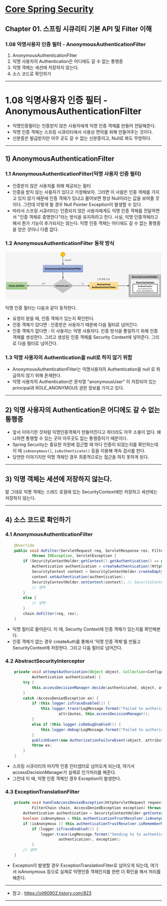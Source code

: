 # <a href = "../README.md" target="_blank">Core Spring Security</a>
## Chapter 01. 스프링 시큐리티 기본 API 및 Filter 이해
### 1.08 익명사용자 인증 필터 - AnonymousAuthenticationFilter
1) AnonymousAuthenticationFilter
2) 익명 사용자의 Authentication은 어디에도 갈 수 없는 통행증
3) 익명 객체는 세션에 저장하지 않는다.
4) 소스 코드로 확인하기
---

# 1.08 익명사용자 인증 필터 - AnonymousAuthenticationFilter

- 익명인증필터는 인증받지 않은 사용자에게 익명 인증 객체를 만들어 전달해준다.
- 익명 인증 객체는 스프링 시큐리티에서 사용상 편의를 위해 만들어주는 것이다.
- 신분증은 발급받지만 아무 곳도 갈 수 없는 신분증이고, Null로 봐도 무방하다.

---

## 1) AnonymousAuthenticationFilter

### 1.1 AnonymousAuthenticationFilter(익명 사용자 인증 필터)
- 인증받지 않은 사용자를 위해 제공되는 필터
- 인증을 받지 않는 사용자가 있다고 가정해보자. 그러면 이 사람은 인증 객체를 가지고 있지 않기 때문에 인증 객체가 있냐고 물어보면
항상 Null이라는 값을 보여줄 것이다. 그런데 이렇게 될 경우 Null Pointer Exception이 발생할 수 있다.
- 따라서 스프링 시큐리티는 인증되지 않은 사용자에게도 익명 인증 객체를 전달하면서 "인증 객체로 증명한다"라는 방식을 유지하려고 한다.
사실, 익명 인증객체라고 해서 뭔가 기능이 추가되지는 않는다. 익명 인증 객체는 어디에도 갈 수 없는 통행증을 얻은 것이나 다름 없다.

### 1.2 AnonymousAuthenticationFilter 동작 방식
![anonymous_authentication_filter](img/anonymous_authentication_filter.jpg)

익명 인증 필터는 다음과 같이 동작한다.

- 요청이 왔을 때, 인증 객체가 있는지 확인한다.   
- 인증 객체가 있다면 :  인증받은 사용자기 때문에 다음 필터로 넘어간다. 
- 인증 객체가 없다면 :  이 사용자는 익명 사용자다. 인증 방식을 통일하기 위해 인증 객체를 생성한다. 
그리고 생성된 인증 객체를 Security Context에 넣어준다. 그리로 다음 필터로 넘어간다.

### 1.3 익명 사용자의 Authentication을 null로 하지 않기 위함
- AnonymousAuthenticationFilter는 익명사용자의 Authentication을 null 로 취급하지 않기 위해 존재한다.
- 익명 사용자의 Authentication은 문자열 "anonymousUser" 이 저장되어 있는 principal과 ROLE_ANONYMOUS 권한 정보를 가지고 있다.

---

## 2) 익명 사용자의 Authentication은 어디에도 갈 수 없는 통행증
- 앞서 이야기한 것처럼 익명인증객체가 만들어진다고 하더라도 아무 소용이 없다. 왜냐하면 통행할 수 있는 곳이 아무곳도 없는 통행증이기 때문이다.
- Spring Security는 중요한 자원에 접근할 때 마다 인증이 되었는지를 확인하는데 이 때 `isAnonymous()`, `isAuthenticate()` 등을 이용해
계속 검사를 한다.
- 당연한 이야기지만 익명 객체인 경우 최종적으로는 접근을 하지 못하게 된다.

---

## 3) 익명 객체는 세션에 저장하지 않는다.
말 그대로 익명 객체는 스레드 로컬에 있는 SecurityContext에만 저장하고 세션에는 저장하지 않는다.

---

## 4) 소스 코드로 확인하기

### 4.1 AnonymousAuthenticationFilter
```java
    @Override
    public void doFilter(ServletRequest req, ServletResponse res, FilterChain chain)
            throws IOException, ServletException {
        if (SecurityContextHolder.getContext().getAuthentication() == null) {
            Authentication authentication = createAuthentication((HttpServletRequest) req); // 익명 Authentication 생성
            SecurityContext context = SecurityContextHolder.createEmptyContext();
            context.setAuthentication(authentication);
            SecurityContextHolder.setContext(context); // SecurityContext에 익명 Authentication을 저장한다.
            // 생략
        }
        else {
            // 생략
        }
        chain.doFilter(req, res);
    }
```
- 익명 필터로 들어온다. 이 때, Security Context에 인증 객체가 있는지를 확인해본다.
- 인증 객체가 없는 경우 createAuth를 통해서 '익명 인증 객체'를 만들고 SecurityContext에 저장한다. 그리고 다음 필터로 넘어간다.


### 4.2 AbstractSecurityInterceptor
```java
	private void attemptAuthorization(Object object, Collection<ConfigAttribute> attributes,
			Authentication authenticated) {
		try {
			this.accessDecisionManager.decide(authenticated, object, attributes);
		}
		catch (AccessDeniedException ex) {
			if (this.logger.isTraceEnabled()) {
				this.logger.trace(LogMessage.format("Failed to authorize %s with attributes %s using %s", object,
						attributes, this.accessDecisionManager));
			}
			else if (this.logger.isDebugEnabled()) {
				this.logger.debug(LogMessage.format("Failed to authorize %s with attributes %s", object, attributes));
			}
			publishEvent(new AuthorizationFailureEvent(object, attributes, authenticated, ex));
			throw ex;
		}
	}

```
- 스프링 시큐리티의 마지막 인증 인터셉터로 넘어오게 되는데, 여기서 accessDecisionManager가 실제로 인가처리를 해준다.
- 그런데 이 때, 익명 인증 객체인 경우 Exception이 발생한다.

### 4.3 ExceptionTranslationFilter
```java
	private void handleAccessDeniedException(HttpServletRequest request, HttpServletResponse response,
			FilterChain chain, AccessDeniedException exception) throws ServletException, IOException {
		Authentication authentication = SecurityContextHolder.getContext().getAuthentication();
		boolean isAnonymous = this.authenticationTrustResolver.isAnonymous(authentication);
		if (isAnonymous || this.authenticationTrustResolver.isRememberMe(authentication)) {
			if (logger.isTraceEnabled()) {
				logger.trace(LogMessage.format("Sending %s to authentication entry point since access is denied",
						authentication), exception);
			}
        // 생략
	}
```
- Exception이 발생할 경우 ExceptionTranslationFilter로 넘어오게 되는데, 여기서 isAnonymous 등으로 실제로 익명인증 객체인지를 한번
더 확인을 해서 처리를 해준다.

---     

* 참고 : https://ojt90902.tistory.com/823

---
